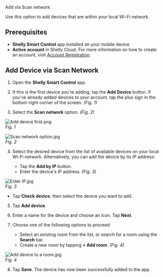 Add via Scan network

Use this option to add devices that are within your local Wi-Fi network.

## Prerequisites

- **Shelly Smart Control** app installed on your mobile device  
- **Active account** in Shelly Cloud. For more information on how to create an account, visit [Account Registration](../knowledge-base/account-registration).

## Add Device via Scan Network

1. Open the **Shelly Smart Control** app.  

2. If this is the first device you're adding, tap the **Add Device** button. If you've already added devices to your account, tap the plus sign in the bottom-right corner of the screen. _(Fig. 1)_  

3. Select the **Scan network** option. _(Fig. 2)_  

![Add device first.png](https://kb.shelly.cloud/__attachments/1612775611/Add%20device%20first.png?inst-v=06e25fb6-1df6-4585-801d-931808676f21)  
*Fig. 1*

![Scan network option.jpg](https://kb.shelly.cloud/__attachments/1612775611/Scan%20network%20option.jpg?inst-v=06e25fb6-1df6-4585-801d-931808676f21)  
*Fig. 2*

4. Select the desired device from the list of available devices on your local Wi-Fi network. Alternatively, you can add the device by its IP address:

   - Tap the **Add by IP** button.  
   - Enter the device's IP address. _(Fig. 3)_  

![Enter IP.jpg](https://kb.shelly.cloud/__attachments/1612775611/Enter%20IP.jpg?inst-v=06e25fb6-1df6-4585-801d-931808676f21)  
*Fig. 3*

   - Tap **Check device**, then select the device you want to add.

5. Tap **Add device**.  

6. Enter a name for the device and choose an icon. Tap **Next**.  

7. Choose one of the following options to proceed:

   - Select an existing room from the list, or search for a room using the **Search** bar.  
   - Create a new room by tapping **+ Add room**. _(Fig. 4)_  

![Add device to a room.jpg](https://kb.shelly.cloud/__attachments/1612775611/Add%20device%20to%20a%20room.jpg?inst-v=06e25fb6-1df6-4585-801d-931808676f21)  
*Fig. 4*

8. Tap **Save**. The device has now been successfully added to the app.